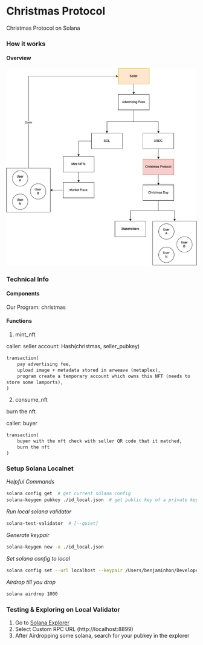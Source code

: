 # Christmas Protocol

Christmas Protocol on Solana
### How it works

#### Overview
![Intro](resources/intro.jpg)

### Technical Info

#### Components
Our Program: christmas

#### Functions

1. mint_nft

caller: seller
account: Hash(christmas, seller_pubkey)

```
transaction(
    pay advertising fee,
    upload image + metadata stored in arweave (metaplex),
    program create a temporary account which owns this NFT (needs to store some lamports),
)
```

2. consume_nft

burn the nft

caller: buyer

```
transaction(
    buyer with the nft check with seller QR code that it matched,
    burn the nft
)
```

### Setup Solana Localnet

_Helpful Commands_

```bash
solana config get  # get current solana config
solana-keygen pubkey ./id_local.json  # get public key of a private key
```

_Run local solana validator_

```bash
solana-test-validator  # [--quiet]
```

_Generate keypair_

```bash
solana-keygen new -o ./id_local.json
```

_Set solana config to local_

```bash
solana config set --url localhost --keypair /Users/benjaminhon/Developer/christmas/id_local.json
```

_Airdrop till you drop_

```bash
solana airdrop 1000
```

### Testing & Exploring on Local Validator

1. Go to [Solana Explorer](https://explorer.solana.com/)
2. Select Custom RPC URL (http://localhost:8899)
3. After Airdropping some solana, search for your pubkey in the explorer
